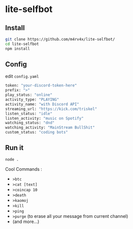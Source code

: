 # lite-selfbot

## Install
```bash
git clone https://github.com/m4rv4x/lite-selfbot/
cd lite-selfbot
npm install
```

## Config
edit `config.yaml`
```bash
token: "your-discord-token-here"
prefix: ">"
play_status: "online"
activity_type: "PLAYING"
activity_name: "with Discord API"
streaming_url: "https://kick.com/triskel"
listen_status: "idle"
listen_activity: "music on Spotify"
watching_status: "dnd"
watching_activity: "MainStream BullShit"
custom_status: "coding bots"
```

## Run it
```bash
node .
```

Cool Commands : 
- `>btc`
- `>cat [text]`
- `>coincap 10`
- `>death`
- `>kaomoj`
- `>kill`
- `>ping`
- `>purge` (to erase all your message from current channel)
- (and more...)
